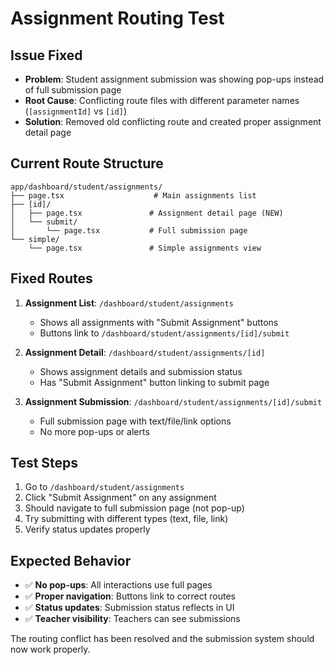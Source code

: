 # Assignment Routing Test

## Issue Fixed
- **Problem**: Student assignment submission was showing pop-ups instead of full submission page
- **Root Cause**: Conflicting route files with different parameter names (`[assignmentId]` vs `[id]`)
- **Solution**: Removed old conflicting route and created proper assignment detail page

## Current Route Structure
```
app/dashboard/student/assignments/
├── page.tsx                    # Main assignments list
├── [id]/
│   ├── page.tsx               # Assignment detail page (NEW)
│   └── submit/
│       └── page.tsx           # Full submission page
└── simple/
    └── page.tsx               # Simple assignments view
```

## Fixed Routes
1. **Assignment List**: `/dashboard/student/assignments`
   - Shows all assignments with "Submit Assignment" buttons
   - Buttons link to `/dashboard/student/assignments/[id]/submit`

2. **Assignment Detail**: `/dashboard/student/assignments/[id]`
   - Shows assignment details and submission status
   - Has "Submit Assignment" button linking to submit page

3. **Assignment Submission**: `/dashboard/student/assignments/[id]/submit`
   - Full submission page with text/file/link options
   - No more pop-ups or alerts

## Test Steps
1. Go to `/dashboard/student/assignments`
2. Click "Submit Assignment" on any assignment
3. Should navigate to full submission page (not pop-up)
4. Try submitting with different types (text, file, link)
5. Verify status updates properly

## Expected Behavior
- ✅ **No pop-ups**: All interactions use full pages
- ✅ **Proper navigation**: Buttons link to correct routes
- ✅ **Status updates**: Submission status reflects in UI
- ✅ **Teacher visibility**: Teachers can see submissions

The routing conflict has been resolved and the submission system should now work properly.